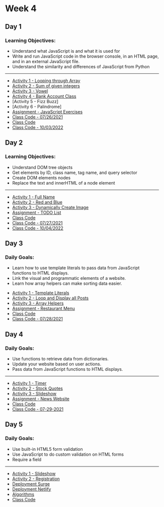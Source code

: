 
# Week 4

## Day 1 

### Learning Objectives:
* Understand what JavaScript is and what it is used for
* Write and run JavaScript code in the browser console, in an HTML page, and in an external JavaScript file.
* Understand the similarity and differences of JavaScript from Python

---
- [Activity 1 - Looping through Array](day1/activities/loop-array.md)
- [Activity 2 - Sum of given integers](day1/activities/sum-of-int.md)
- [Activity 3 - Vowel](day1/activities/vowel.md)
- [Activity 4 - Bank Account Class](day1/activities/bank-account.md)
- [Activity 5 - Fizz Buzz]
- [Activity 6 - Palindrome]
- [Assignment - JavaScript Exercises](day1/assignments/intro-js.md)
- [Class Code - 07/26/2021](day1/code-downloads/intro-js-1.zip)
- [Class Code](day1/code-downloads/intro-js.zip)
- [Class Code - 10/03/2022](https://gist.github.com/azamsharp/9ddb3f8f5a82839d165e3006fc80ea5c)

## Day 2 

### Learning Objectives:

* Understand DOM tree objects
* Get elements by ID, class name, tag name, and query selector
* Create DOM elements nodes
* Replace the text and innerHTML of a node element

---
- [Activity 1 - Full Name](day2/activities/full-name.md)
- [Activity 2 - Red and Blue](day2/activities/red-and-blue.md)
- [Activity 3 - Dynamically Create Image](day2/activities/image-dynamic.md)
- [Assignment - TODO List](day2/assignments/todo-list.md)
- [Class Code](day2/code-downloads/dom-manipulation.zip)
- [Class Code - 07/27/2021](day2/code-downloads/dom-mani.zip)
- [Class Code - 10/04/2022](day2/code-downloads/intro-dom-manipulation.zip)

## Day 3 

### Daily Goals:
* Learn how to use template literals to pass data from JavaScript functions to HTML displays.
* Link the visual and programmatic elements of a website.
* Learn how array helpers can make sorting data easier.

- [Activity 1 - Template Literals](day3/activities/temp-first-last.md)
- [Activity 2 - Loop and Display all Posts](day3/activities/loop-and-posts.md)
- [Activity 3 - Array Helpers](day3/activities/array-helpers.md)
- [Assignment - Restaurant Menu](day3/assignments/res-menu.md)
- [Class Code](day3/code-downloads/template-literals-array-helpers-object-looping.zip)
- [Class Code - 07/28/2021](day3/code-downloads/array-helpers-template-literals.zip)

## Day 4 

### Daily Goals: 
* Use functions to retrieve data from dictionaries.
* Update your website based on user actions.
* Pass data from JavaScript functions to HTML displays.

---
- [Activity 1 - Timer](day4/activities/timer.md)
- [Activity 2 - Stock Quotes](day4/activities/stocks.md)
- [Activity 3 - Slideshow](day5/activities/slideshow.md)
- [Assignment - News Website](day4/assignments/news.md)
- [Class Code](day4/code-downloads/callbacks.zip)
- [Class Code - 07-29-2021](day4/code-downloads/callbacks-29.zip)

## Day 5 

### Daily Goals:
* Use built-in HTML5 form validation
* Use JavaScript to do custom validation on HTML forms
* Require a field

---

- [Activity 1 - Slideshow](day5/activities/slideshow.md)
- [Activity 2 - Registration](day5/activities/register.md)
- [Deployment Surge](https://surge.sh/)
- [Deployment Netlify](https://www.netlify.com/)
- [Algorithms](day5/activities/algos.md)
- [Class Code](day5/code-downloads/validation-review.zip)


